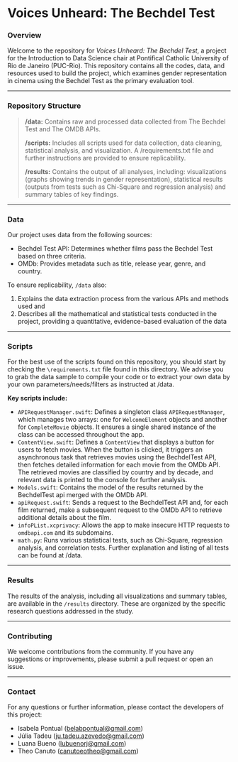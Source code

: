 # Voices Unheard: The Bechdel Test 

### Overview

Welcome to the repository for *Voices Unheard: The Bechdel Test*, a project for the Introduction to Data Science chair at Pontifical Catholic University of Rio de Janeiro (PUC-Rio). This repository contains all the codes, data, and resources used to build the project, which examines gender representation in cinema using the Bechdel Test as the primary evaluation tool.

***

### Repository Structure

> **/data:** Contains raw and processed data collected from The Bechdel Test and The OMDB APIs.
> 
> **/scripts:** Includes all scripts used for data collection, data cleaning, statistical analysis, and visualization.  A /requirements.txt file and further instructions are provided to ensure replicability.
> 
> **/results:** Contains the output of all analyses, including: visualizations (graphs showing trends in gender representation), statistical results (outputs from tests such as Chi-Square and regression analysis) and summary tables of key findings.

***

### Data

Our project uses data from the following sources:

- Bechdel Test API: Determines whether films pass the Bechdel Test based on three criteria.
- OMDb: Provides metadata such as title, release year, genre, and country.

To ensure replicability, `/data` also:
1. Explains the data extraction process from the various APIs and methods used and
2. Describes all the mathematical and statistical tests conducted in the project, providing a quantitative, evidence-based evaluation of the data

***

### Scripts

For the best use of the scripts found on this repository, you should start by checking the `\requirements.txt` file found in this directory.
We advise you to grab the data sample to compile your code or to extract your own data by your own parameters/needs/filters as instructed at /data.

**Key scripts include:**

- `APIRequestManager.swift`: Defines a singleton class `APIRequestManager`, which manages two arrays: one for `WelcomeElement` objects and another for `CompleteMovie` objects. It ensures a single shared instance of the class can be accessed throughout the app.
- `ContentView.swift`: Defines a `ContentView` that displays a button for users to fetch movies. When the button is clicked, it triggers an asynchronous task that retrieves movies using the BechdelTest API, then fetches detailed information for each movie from the OMDb API. The retrieved movies are classified by country and by decade, and relevant data is printed to the console for further analysis.
- `Models.swift`: Contains the model of the results returned by the BechdelTest api merged with the OMDb API. 
- `apiRequest.swift`: Sends a request to the BechdelTest API and, for each film returned, make a subsequent request to the OMDb API to retrieve additional details about the film.
- `infoPList.xcprivacy`: Allows the app to make insecure HTTP requests to `omdbapi.com` and its subdomains.
- `math.py`: Runs various statistical tests, such as Chi-Square, regression analysis, and correlation tests. Further explanation and listing of all tests can be found at /data.

***

### Results

The results of the analysis, including all visualizations and summary tables, are available in the `/results` directory. These are organized by the specific research questions addressed in the study.

***

### Contributing

We welcome contributions from the community. If you have any suggestions or improvements, please submit a pull request or open an issue.

***

### Contact

For any questions or further information, please contact the developers of this project:

- Isabela Pontual (belabpontual@gmail.com)
- Júlia Tadeu (ju.tadeu.azevedo@gmail.com)
- Luana Bueno (lubuenorj@gmail.com)
- Theo Canuto (canutoeotheo@gmail.com)
